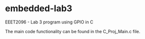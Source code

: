 # embedded-lab3
EEET2096 - Lab 3 program using GPIO in C

The main code functionality can be found in the C_Proj_Main.c file.
